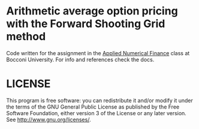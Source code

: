 Arithmetic average option pricing with the Forward Shooting Grid method
=========
Code written for the assignment in the [Applied Numerical Finance](http://didattica.unibocconi.it/ts/tsn_anteprima2006.php?cod_ins=20247&anno=2015&IdPag=5862) class at Bocconi University. For info and references check the docs.

LICENSE
=======
 This program is free software: you can redistribute it and/or modify it under the terms of the GNU General Public License as published by the Free Software Foundation, either version 3 of the License or any later version. See http://www.gnu.org/licenses/.

